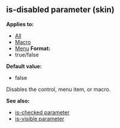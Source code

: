 ## is-disabled parameter (skin)

<!-- -->
**Applies to:**
+   [All](/ref/%7Bskin%7D/control.md) 
+   [Macro](/ref/%7Bskin%7D/control/macro.md) 
+   [Menu](/ref/%7Bskin%7D/control/menu.md) <!-- -->
**Format:**
+   true/false
<!-- -->
**Default value:**
+   false


Disables the control, menu item, or macro.

**See also:**
+   [is-checked parameter](/ref/%7Bskin%7D/param/is-checked.md) 
+   [is-visible parameter](/ref/%7Bskin%7D/param/is-visible.md) 